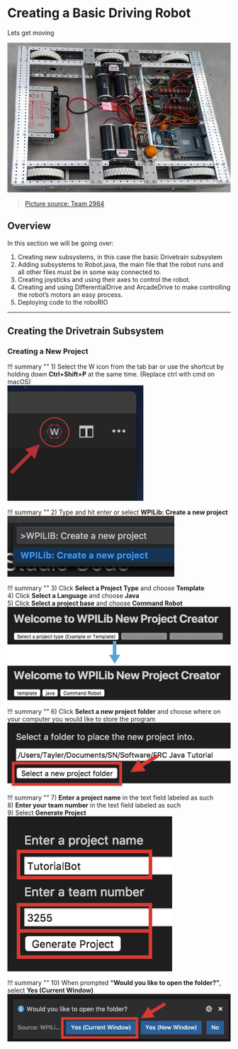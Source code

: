 # Creating a Basic Driving Robot

Lets get moving

![Image Title](../assets/images/kitbot.jpg)
> <a href="http://ljrobotics.org/games/power-up-2018/" target="_blank">Picture source: Team 2984</a>

## Overview

In this section we will be going over:

1. Creating new subsystems, in this case the basic Drivetrain subsystem
2. Adding subsystems to Robot.java, the main file that the robot runs and all other files must be in some way connected to.
3. Creating joysticks and using their axes to control the robot.
4. Creating and using DifferentialDrive and ArcadeDrive to make controlling the robot’s motors an easy process.
5. Deploying code to the roboRIO

***

## Creating the Drivetrain Subsystem

### Creating a New Project

!!! summary ""
	1) Select the W icon from the tab bar or use the shortcut by holding down **Ctrl+Shift+P** at the same time. (Replace ctrl with cmd on macOS)  
	![1](../assets/images/driving_robot/new_prod_1.png)

!!! summary ""
	2) Type and hit enter or select **WPILib: Create a new project**
	![2](../assets/images/driving_robot/new_prod_2.png)

!!! summary ""
	3) Click **Select a Project Type** and choose **Template**  
	4) Click **Select a Language** and choose **Java**  
	5) Click **Select a project base** and choose **Command Robot**  
	![3](../assets/images/driving_robot/new_prod_3.png)

!!! summary ""
	6) Click **Select a new project folder** and choose where on your computer you would like to store the program
	![4](../assets/images/driving_robot/new_prod_4.png)

!!! summary ""
	7) **Enter a project name** in the text field labeled as such  
	8) **Enter your team number** in the text field labeled as such  
	9) Select **Generate Project**  
	![5](../assets/images/driving_robot/new_prod_5.png)

!!! summary ""
	10) When prompted **“Would you like to open the folder?”**, select **Yes (Current Window)**
	![6](../assets/images/driving_robot/new_prod_6.png)
